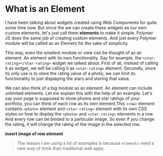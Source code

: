 # What is an Element

I have been talking about widgets created using Web Components for quite some time now. But since the we can create these widgets as our own custom elements, let's just call them **elements** to make it simple. Polymer JS does the same job of creating custom elements. And just every Polymer module will be called as an Element for the sake of simplicity.

This way, even the smallest module or view can be thought of as an element. An element with its own functionality. Say for example, the `<star-rating></star-rating>` widget we talked about. First of all, instead of calling it as widget, we will be calling it as `<star-rating>` element. Secondly, since its only use is to store the rating value of a photo, we can limit its functionality to just displaying the stars and storing that value.

We can also think of a big module as an element. An element can include unlimited elements. Let me explain this with the help of an example. Let's say your page is supposed to show photos and star ratings of your portfolio, you can think of each row as its own element.This `<row>` element contains `<photo>` element and `<star-rating>` element with its own CSS styles on how to display the `<photo>` and `<star-rating>` elements in a row. And every row can be binded to a particular image. So even if you change the rating, it will change the rating of the image in the selected row. 

**insert image of row element**

> The reason I am using a lot of examples is because `elements` need a new way of think than traditional web apps.

